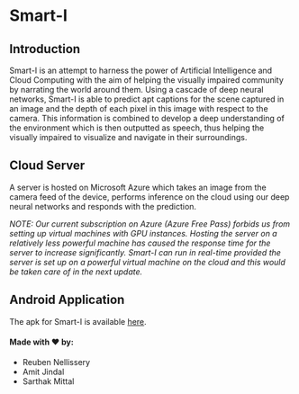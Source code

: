# Smart-I

## Introduction
Smart-I is an attempt to harness the power of Artificial Intelligence and Cloud Computing with the aim of helping the visually impaired community by narrating the world around them. Using a cascade of deep neural networks, Smart-I is able to predict apt captions for the scene captured in an image and the depth of each pixel in this image with respect to the camera. This information is combined to develop a deep understanding of the environment which is then outputted as speech, thus helping the visually impaired to visualize and navigate in their surroundings.

## Cloud Server
A server is hosted on Microsoft Azure which takes an image from the camera feed of the device, performs inference on the cloud using our deep neural networks and responds with the prediction.

*NOTE: Our current subscription on Azure (Azure Free Pass) forbids us from setting up virtual machines with GPU instances. Hosting the server on a relatively less powerful machine has caused the response time for the server to increase significantly. Smart-I can run in real-time provided the server is set up on a powerful virtual machine on the cloud and this would be taken care of in the next update.*

## Android Application
The apk for Smart-I is available [here](https://github.com/bennyhawk/CodeFunDo/raw/master/app-release.apk).

#### Made with ♥ by:
- Reuben Nellissery 
- Amit Jindal 
- Sarthak Mittal 
